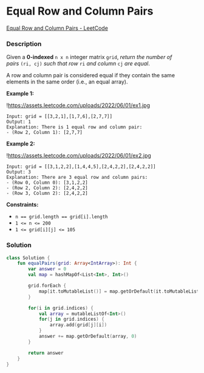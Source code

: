 # Equal Row and Column Pairs

[Equal Row and Column Pairs - LeetCode](https://leetcode.com/problems/equal-row-and-column-pairs/description/?envType=study-plan-v2&envId=leetcode-75)

### Description

Given a **0-indexed** `n x n` integer matrix `grid`, *return the number of pairs* `(ri, cj)` *such that row* `ri` *and column* `cj` *are equal*.

A row and column pair is considered equal if they contain the same elements in the same order (i.e., an equal array).

**Example 1:**

!https://assets.leetcode.com/uploads/2022/06/01/ex1.jpg

```
Input: grid = [[3,2,1],[1,7,6],[2,7,7]]
Output: 1
Explanation: There is 1 equal row and column pair:
- (Row 2, Column 1): [2,7,7]

```

**Example 2:**

!https://assets.leetcode.com/uploads/2022/06/01/ex2.jpg

```
Input: grid = [[3,1,2,2],[1,4,4,5],[2,4,2,2],[2,4,2,2]]
Output: 3
Explanation: There are 3 equal row and column pairs:
- (Row 0, Column 0): [3,1,2,2]
- (Row 2, Column 2): [2,4,2,2]
- (Row 3, Column 2): [2,4,2,2]

```

**Constraints:**

- `n == grid.length == grid[i].length`
- `1 <= n <= 200`
- `1 <= grid[i][j] <= 105`

### Solution

```kotlin
class Solution {
    fun equalPairs(grid: Array<IntArray>): Int {
        var answer = 0
        val map = hashMapOf<List<Int>, Int>()

        grid.forEach {
            map[it.toMutableList()] = map.getOrDefault(it.toMutableList(), 0) + 1
        }

        for(i in grid.indices) {
            val array = mutableListOf<Int>()
            for(j in grid.indices) {
                array.add(grid[j][i])
            }
            answer += map.getOrDefault(array, 0)
        }

        return answer
    }
}
```